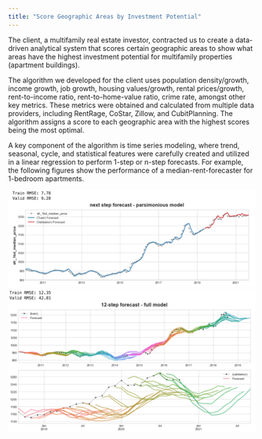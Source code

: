 ```yaml
---
title: "Score Geographic Areas by Investment Potential"
---
```


The client, a multifamily real estate investor, contracted us to create a data-driven analytical system that scores certain geographic areas to show what areas have the highest investment potential for multifamily properties (apartment buildings).

The algorithm we developed for the client uses population density/growth, income growth, job growth, housing values/growth, rental prices/growth, rent-to-income ratio, rent-to-home-value ratio, crime rate, amongst other key metrics. These metrics were obtained and calculated from multiple data providers, including RentRage, CoStar, Zillow, and CubitPlanning. The algorithm assigns a score to each geographic area with the highest scores being the most optimal.

A key component of the algorithm is time series modeling, where trend, seasonal, cycle, and statistical features were carefully created and utilized in a linear regression to perform 1-step or n-step forecasts. For example, the following figures show the performance of a median-rent-forecaster for 1-bedroom apartments.

![](/images/projects/forecast_rent/next-month-forecast.png)
![](/images/projects/forecast_rent/next-12m-forecast.png)